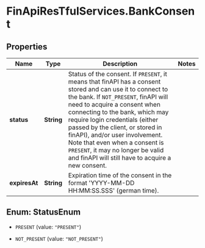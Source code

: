 # FinApiResTfulServices.BankConsent

## Properties
Name | Type | Description | Notes
------------ | ------------- | ------------- | -------------
**status** | **String** | Status of the consent. If <code>PRESENT</code>, it means that finAPI has a consent stored and can use it to connect to the bank. If <code>NOT_PRESENT</code>, finAPI will need to acquire a consent when connecting to the bank, which may require login credentials (either passed by the client, or stored in finAPI), and/or user involvement. Note that even when a consent is <code>PRESENT</code>, it may no longer be valid and finAPI will still have to acquire a new consent. | 
**expiresAt** | **String** | Expiration time of the consent in the format 'YYYY-MM-DD HH:MM:SS.SSS' (german time). | 


<a name="StatusEnum"></a>
## Enum: StatusEnum


* `PRESENT` (value: `"PRESENT"`)

* `NOT_PRESENT` (value: `"NOT_PRESENT"`)




